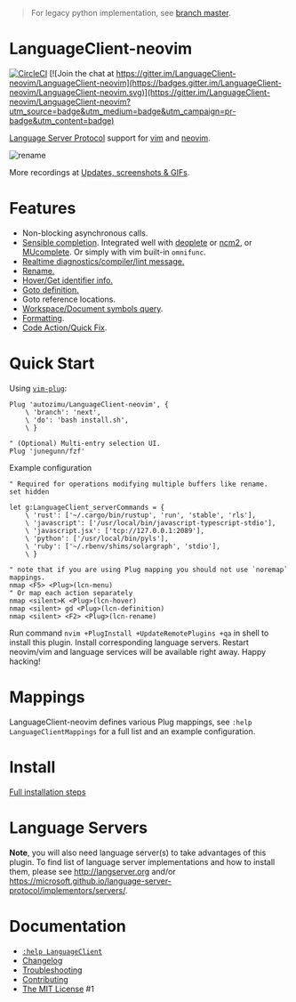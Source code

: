 > For legacy python implementation, see [branch master](https://github.com/autozimu/LanguageClient-neovim/tree/master).

# LanguageClient-neovim

[![CircleCI](https://circleci.com/gh/autozimu/LanguageClient-neovim.svg?style=svg)](https://circleci.com/gh/autozimu/LanguageClient-neovim) [![Join the chat at https://gitter.im/LanguageClient-neovim/LanguageClient-neovim](https://badges.gitter.im/LanguageClient-neovim/LanguageClient-neovim.svg)](https://gitter.im/LanguageClient-neovim/LanguageClient-neovim?utm_source=badge&utm_medium=badge&utm_campaign=pr-badge&utm_content=badge)

[Language Server Protocol](LSP) support for [vim] and [neovim].

[language server protocol]: https://github.com/Microsoft/language-server-protocol
[neovim]: https://neovim.io/
[vim]: http://www.vim.org/

![rename](https://cloud.githubusercontent.com/assets/1453551/24251636/2e73a1cc-0fb1-11e7-8a5e-3332e6a5f424.gif)

More recordings at [Updates, screenshots & GIFs](https://github.com/autozimu/LanguageClient-neovim/issues/35).

# Features

- Non-blocking asynchronous calls.
- [Sensible completion](https://github.com/autozimu/LanguageClient-neovim/issues/35#issuecomment-288731936).
  Integrated well with [deoplete](https://github.com/Shougo/deoplete.nvim) or
  [ncm2](https://github.com/ncm2/ncm2), or [MUcomplete](https://github.com/lifepillar/vim-mucomplete).
  Or simply with vim built-in `omnifunc`.
- [Realtime diagnostics/compiler/lint message.](https://github.com/autozimu/LanguageClient-neovim/issues/35#issuecomment-288732042)
- [Rename.](https://github.com/autozimu/LanguageClient-neovim/issues/35#issuecomment-288731403)
- [Hover/Get identifier info.](https://github.com/autozimu/LanguageClient-neovim/issues/35#issuecomment-288731665)
- [Goto definition.](https://github.com/autozimu/LanguageClient-neovim/issues/35#issuecomment-288731744)
- Goto reference locations.
- [Workspace/Document symbols query](https://github.com/autozimu/LanguageClient-neovim/issues/35#issuecomment-288731839).
- [Formatting](https://github.com/autozimu/LanguageClient-neovim/issues/35#issuecomment-324497559).
- [Code Action/Quick Fix](https://github.com/autozimu/LanguageClient-neovim/issues/35#issuecomment-331016526).

# Quick Start

Using [`vim-plug`](https://github.com/junegunn/vim-plug):

```vim
Plug 'autozimu/LanguageClient-neovim', {
    \ 'branch': 'next',
    \ 'do': 'bash install.sh',
    \ }

" (Optional) Multi-entry selection UI.
Plug 'junegunn/fzf'
```

Example configuration

```vim
" Required for operations modifying multiple buffers like rename.
set hidden

let g:LanguageClient_serverCommands = {
    \ 'rust': ['~/.cargo/bin/rustup', 'run', 'stable', 'rls'],
    \ 'javascript': ['/usr/local/bin/javascript-typescript-stdio'],
    \ 'javascript.jsx': ['tcp://127.0.0.1:2089'],
    \ 'python': ['/usr/local/bin/pyls'],
    \ 'ruby': ['~/.rbenv/shims/solargraph', 'stdio'],
    \ }

" note that if you are using Plug mapping you should not use `noremap` mappings.
nmap <F5> <Plug>(lcn-menu)
" Or map each action separately
nmap <silent>K <Plug>(lcn-hover)
nmap <silent> gd <Plug>(lcn-definition)
nmap <silent> <F2> <Plug>(lcn-rename)
```

Run command `nvim +PlugInstall +UpdateRemotePlugins +qa` in shell to install
this plugin. Install corresponding language servers. Restart neovim/vim and
language services will be available right away. Happy hacking!

# Mappings

LanguageClient-neovim defines various Plug mappings, see `:help LanguageClientMappings` for a full
list and an example configuration.

# Install

[Full installation steps](INSTALL.md)

# Language Servers

**Note**, you will also need language server(s) to take advantages of
this plugin. To find list of language server implementations and how
to install them, please see <http://langserver.org> and/or
<https://microsoft.github.io/language-server-protocol/implementors/servers/>.

# Documentation

- [`:help LanguageClient`](doc/LanguageClient.txt)
- [Changelog](CHANGELOG.md)
- [Troubleshooting](INSTALL.md#troubleshooting)
- [Contributing](.github/CONTRIBUTING.md)
- [The MIT License](LICENSE.txt)
#1
